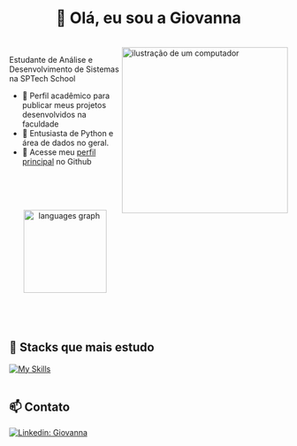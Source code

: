 <h1 align="center">👋 Olá, eu sou a Giovanna </h1>

<br>

<img src="https://i.ibb.co/Hx1krkt/521a5ee5-57de-485f-a40f-1b7933d4ec73-Photoroom-removebg-preview.png" alt="ilustração de um computador" min-width="200px" max-width="300px" width="300px" align="right">

<p align="left"> 
  Estudante de Análise e Desenvolvimento de Sistemas na SPTech School
</p>

- 🔭 Perfil acadêmico para publicar meus projetos desenvolvidos na faculdade
- 🌱 Entusiasta de Python e área de dados no geral.
- 💬 Acesse meu [perfil principal](https://github.com/gio-aguiar) no Github

<br><br>

<br>

<div align="center">
  <img src="https://github-readme-stats.vercel.app/api/top-langs?username=giovn-aguiar&locale=en&hide_title=false&layout=compact&card_width=320&langs_count=5&theme=dracula&hide_border=false&order=2" height="150" alt="languages graph"  />
</div>

###

<br><br>

## 🚀 Stacks que mais estudo
[![My Skills](https://skillicons.dev/icons?i=python,java,mysql)](https://skillicons.dev)<br><br>

## 📫 Contato

[![Linkedin: Giovanna](https://img.shields.io/badge/-LINKEDIN-blue?style=flat-square&logo=Linkedin&logoColor=white&link=https://www.linkedin.com/in/torresaguiar/)](https://www.linkedin.com/in/torresaguiar/)
<br><br>
